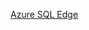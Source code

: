 [Azure SQL Edge](https://medium.com/geekculture/docker-express-running-a-local-sql-server-on-your-m1-mac-8bbc22c49dc9)
